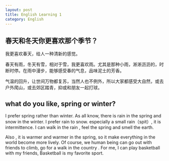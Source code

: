 ```yaml
---
layout: post
title: English Learning 1
category: English
---
```




## 春天和冬天你更喜欢那个季节？

我更喜欢春天，给人一种清新的感觉。

春天有雨，冬天有雪，相对于雪，我更喜欢雨。尤其是那种小雨，淅淅沥沥的，时断时停。在雨中漫步，能够感受春的气息，品味泥土的芳香。

气温的回升，让世间万物都复苏，当然人也不例外，所以大家都感受大自然，或去户外爬山，或去郊区踏青，抑或和朋友一起打球。



## what do you like, spring or winter?

I prefer spring rather than winter. As all know, there is rain in the spring and snow in the winter. I prefer rain to snow. especially a small rain（spit）, it is intermittence. I can walk in the rain , feel the spring and smell the earth.

Also , it is warmer and warmer in the spring, so it make everything in the world become more lively. Of course, we human being can go out with friends to climb, go for a walk in the country . For me, I can play basketball with my friends, Basketball is my favorite sport.